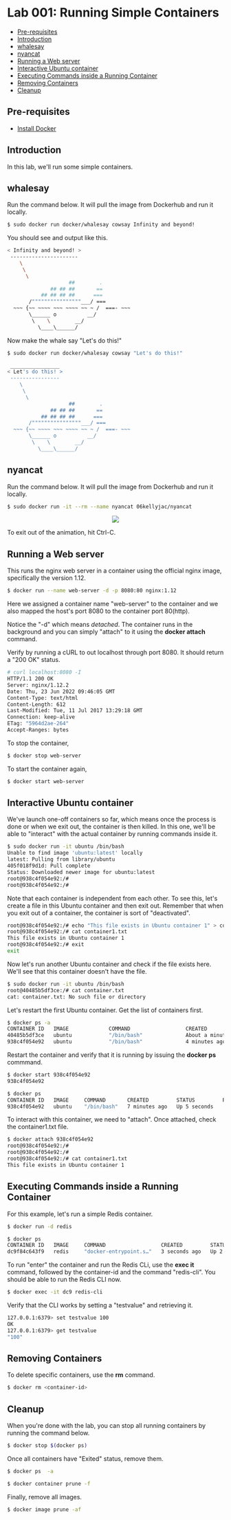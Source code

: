 # Lab 001: Running Simple Containers


- [Pre-requisites](#pre-requisites)
- [Introduction](#introduction)
- [whalesay](#whalesay)
- [nyancat](#nyancat)
- [Running a Web server](#running-a-web-server)
- [Interactive Ubuntu container](#interactive-ubuntu-container)
- [Executing Commands inside a Running Container](#executing-commands-inside-a-running-container)
- [Removing Containers](#removing-containers)
- [Cleanup](#cleanup)


## Pre-requisites

- [Install Docker](../../pages/01-Pre-requisites/labs-docker-pre-requisites/README.md)

## Introduction

In this lab, we'll run some simple containers. 

## whalesay

Run the command below. It will pull the image from Dockerhub and run it locally.

```bash
$ sudo docker run docker/whalesay cowsay Infinity and beyond!
```

You should see and output like this.

```bash
< Infinity and beyond! >
 ----------------------
    \
     \
      \
                    ##        .
              ## ## ##       ==
           ## ## ## ##      ===
       /""""""""""""""""___/ ===
  ~~~ {~~ ~~~~ ~~~ ~~~~ ~~ ~ /  ===- ~~~
       \______ o          __/
        \    \        __/
          \____\______/
```

Now make the whale say "Let's do this!"

```bash
$ sudo docker run docker/whalesay cowsay "Let's do this!"
```
```bash
 ________________
< Let's do this! >
 ----------------
    \
     \
      \
                    ##        .
              ## ## ##       ==
           ## ## ## ##      ===
       /""""""""""""""""___/ ===
  ~~~ {~~ ~~~~ ~~~ ~~~~ ~~ ~ /  ===- ~~~
       \______ o          __/
        \    \        __/
          \____\______/ 
```


## nyancat 

Run the command below. It will pull the image from Dockerhub and run it locally.
```bash
$ sudo docker run -it --rm --name nyancat 06kellyjac/nyancat
```
<p align=center>
<img src="../../Images/0619nyancat.png">
</p>

To exit out of the animation, hit Ctrl-C.

## Running a Web server

This runs the nginx web server in a container using the official nginx image, specifically the version 1.12.

```bash
$ docker run --name web-server -d -p 8080:80 nginx:1.12 
```

Here we assigned a container name "web-server" to the container and we also mapped the host's port 8080 to the container port 80(http).

Notice the "-d" which means *detached*. The container runs in the background and you can simply "attach" to it using the **docker attach <container-id></container-id>** command.

Verify by running a cURL to out localhost through port 8080. It should return a "200 OK" status.

```bash
# curl localhost:8080 -I
HTTP/1.1 200 OK
Server: nginx/1.12.2
Date: Thu, 23 Jun 2022 09:46:05 GMT
Content-Type: text/html
Content-Length: 612
Last-Modified: Tue, 11 Jul 2017 13:29:18 GMT
Connection: keep-alive
ETag: "5964d2ae-264"
Accept-Ranges: bytes 
```

To stop the container,

```bash
$ docker stop web-server 
```

To start the container again,

```bash
$ docker start web-server 
```

## Interactive Ubuntu container

We've launch one-off containers so far, which means once the process is done or when we exit out, the container is then killed. In this one, we'll be able to "interact" with the actual container by running commands inside it.

```bash
$ sudo docker run -it ubuntu /bin/bash
Unable to find image 'ubuntu:latest' locally
latest: Pulling from library/ubuntu
405f018f9d1d: Pull complete
Status: Downloaded newer image for ubuntu:latest
root@938c4f054e92:/#
root@938c4f054e92:/#
```

Note that each container is independent from each other. To see this, let's create a file in this Ubuntu container and then exit out. Remember that when you exit out of a container, the container is sort of "deactivated".

```bash
root@938c4f054e92:/# echo "This file exists in Ubuntu container 1" > container1.txt 
root@938c4f054e92:/# cat container1.txt
This file exists in Ubuntu container 1
root@938c4f054e92:/# exit
exit
```

Now let's run another Ubuntu container and check if the file exists here. We'll see that this container doesn't have the file.

```bash
$ sudo docker run -it ubuntu /bin/bash
root@40485b5df3ce:/# cat container.txt
cat: container.txt: No such file or directory 
```

Let's restart the first Ubuntu container. Get the list of containers first. 

```bash
$ docker ps -a
CONTAINER ID   IMAGE             COMMAND                  CREATED              STATUS                         PORTS     NAMES
40485b5df3ce   ubuntu            "/bin/bash"              About a minute ago   Exited (1) 4 seconds ago                 modest_galois
938c4f054e92   ubuntu            "/bin/bash"              4 minutes ago        Exited (0) 3 minutes ago                 nostalgic_dhawan
```

Restart the container and verify that it is running by issuing the **docker ps** commmand.

```bash
$ docker start 938c4f054e92
938c4f054e92 
```
```bash
$ docker ps
CONTAINER ID   IMAGE     COMMAND       CREATED         STATUS         PORTS     NAMES
938c4f054e92   ubuntu    "/bin/bash"   7 minutes ago   Up 5 seconds             nostalgic_dhawan 
```

To interact with this container, we need to "attach". Once attached, check the container1.txt file.

```bash
$ docker attach 938c4f054e92
root@938c4f054e92:/# 
root@938c4f054e92:/# 
root@938c4f054e92:/# cat container1.txt
This file exists in Ubuntu container 1
```

## Executing Commands inside a Running Container

For this example, let's run a simple Redis container.

```bash
$ docker run -d redis 
```
```bash
$ docker ps
CONTAINER ID   IMAGE     COMMAND                  CREATED         STATUS         PORTS      NAMES
dc9f84c643f9   redis     "docker-entrypoint.s…"   3 seconds ago   Up 2 seconds   6379/tcp   sweet_brown 
```

To run "enter" the container and run the Redis CLi, use the **exec it** command, followed by the container-id and the command "redis-cli". You should be able to run the Redis CLI now.

```bash
$ docker exec -it dc9 redis-cli 
```

Verify that the CLI works by setting a "testvalue" and retrieving it.
```bash
127.0.0.1:6379> set testvalue 100
OK
127.0.0.1:6379> get testvalue
"100" 
```

## Removing Containers

To delete specific containers, use the **rm** command.
```bash
$ docker rm <container-id>
```

## Cleanup 

When you're done with the lab, you can stop all running containers by running the command below.
```bash
$ docker stop $(docker ps) 
```

Once all containers have "Exited" status, remove them.
```bash
$ docker ps  -a 
```
```bash
$ docker container prune -f 
```
Finally, remove all images.
```bash
$ docker image prune -af 
```